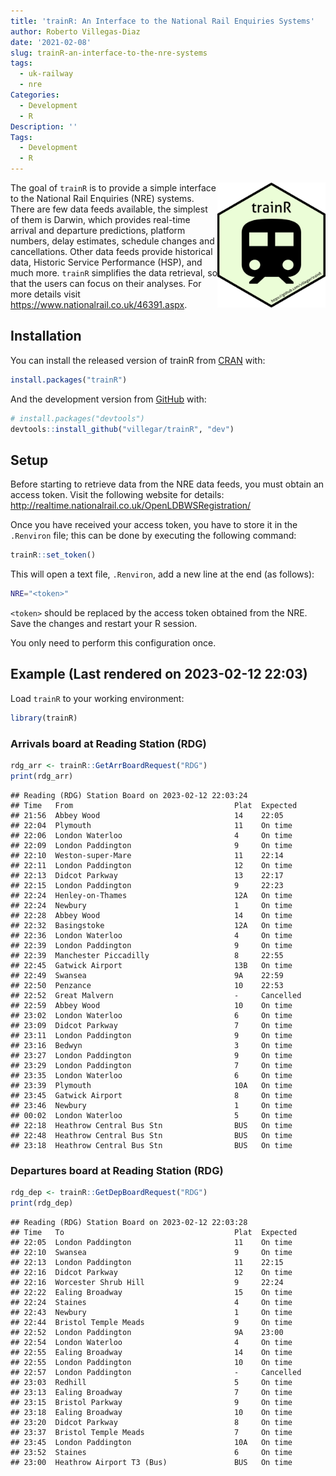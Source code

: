 ```yaml
---
title: 'trainR: An Interface to the National Rail Enquiries Systems'
author: Roberto Villegas-Diaz
date: '2021-02-08'
slug: trainR-an-interface-to-the-nre-systems
tags:
  - uk-railway
  - nre
Categories:
  - Development
  - R
Description: ''
Tags:
  - Development
  - R
---
```


<img src="https://raw.githubusercontent.com/villegar/trainR/main/inst/images/logo.png" alt="logo" align="right" height=200px/>

The goal of `trainR` is to provide a simple interface to the 
National Rail Enquiries (NRE) systems. There are few data feeds 
available, the simplest of them is Darwin, which provides real-time 
arrival and departure predictions, platform numbers, delay estimates, 
schedule changes and cancellations. Other data feeds provide historical 
data, Historic Service Performance (HSP), and much more. `trainR` 
simplifies the data retrieval, so that the users can focus on their 
analyses. For more details visit 
https://www.nationalrail.co.uk/46391.aspx.

## Installation

You can install the released version of trainR from [CRAN](https://CRAN.R-project.org) with:

``` r
install.packages("trainR")
```

And the development version from [GitHub](https://github.com/) with:

``` r
# install.packages("devtools")
devtools::install_github("villegar/trainR", "dev")
```

## Setup
Before starting to retrieve data from the NRE data feeds, you must obtain an access token. 
Visit the following website for details: http://realtime.nationalrail.co.uk/OpenLDBWSRegistration/

Once you have received your access token, you have to store it in the `.Renviron` file; this can be 
done by executing the following command:


```r
trainR::set_token()
```

This will open a text file, `.Renviron`, add a new line at the end (as follows):

```bash
NRE="<token>"
```

`<token>` should be replaced by the access token obtained from the NRE. Save the changes and restart 
your R session.

You only need to perform this configuration once.

## Example (Last rendered on 2023-02-12 22:03)

Load `trainR` to your working environment:

```r
library(trainR)
```

### Arrivals board at Reading Station (RDG)


```r
rdg_arr <- trainR::GetArrBoardRequest("RDG")
print(rdg_arr)
```

```
## Reading (RDG) Station Board on 2023-02-12 22:03:24
## Time   From                                    Plat  Expected
## 21:56  Abbey Wood                              14    22:05
## 22:04  Plymouth                                11    On time
## 22:06  London Waterloo                         4     On time
## 22:09  London Paddington                       9     On time
## 22:10  Weston-super-Mare                       11    22:14
## 22:11  London Paddington                       12    On time
## 22:13  Didcot Parkway                          13    22:17
## 22:15  London Paddington                       9     22:23
## 22:24  Henley-on-Thames                        12A   On time
## 22:24  Newbury                                 1     On time
## 22:28  Abbey Wood                              14    On time
## 22:32  Basingstoke                             12A   On time
## 22:36  London Waterloo                         4     On time
## 22:39  London Paddington                       9     On time
## 22:39  Manchester Piccadilly                   8     22:55
## 22:45  Gatwick Airport                         13B   On time
## 22:49  Swansea                                 9A    22:59
## 22:50  Penzance                                10    22:53
## 22:52  Great Malvern                           -     Cancelled
## 22:59  Abbey Wood                              10    On time
## 23:02  London Waterloo                         6     On time
## 23:09  Didcot Parkway                          7     On time
## 23:11  London Paddington                       9     On time
## 23:16  Bedwyn                                  3     On time
## 23:27  London Paddington                       9     On time
## 23:29  London Paddington                       7     On time
## 23:35  London Waterloo                         6     On time
## 23:39  Plymouth                                10A   On time
## 23:45  Gatwick Airport                         8     On time
## 23:46  Newbury                                 1     On time
## 00:02  London Waterloo                         5     On time
## 22:18  Heathrow Central Bus Stn                BUS   On time
## 22:48  Heathrow Central Bus Stn                BUS   On time
## 23:18  Heathrow Central Bus Stn                BUS   On time
```

### Departures board at Reading Station (RDG)


```r
rdg_dep <- trainR::GetDepBoardRequest("RDG")
print(rdg_dep)
```

```
## Reading (RDG) Station Board on 2023-02-12 22:03:28
## Time   To                                      Plat  Expected
## 22:05  London Paddington                       11    On time
## 22:10  Swansea                                 9     On time
## 22:13  London Paddington                       11    22:15
## 22:16  Didcot Parkway                          12    On time
## 22:16  Worcester Shrub Hill                    9     22:24
## 22:22  Ealing Broadway                         15    On time
## 22:24  Staines                                 4     On time
## 22:43  Newbury                                 1     On time
## 22:44  Bristol Temple Meads                    9     On time
## 22:52  London Paddington                       9A    23:00
## 22:54  London Waterloo                         4     On time
## 22:55  Ealing Broadway                         14    On time
## 22:55  London Paddington                       10    On time
## 22:57  London Paddington                       -     Cancelled
## 23:03  Redhill                                 5     On time
## 23:13  Ealing Broadway                         7     On time
## 23:15  Bristol Parkway                         9     On time
## 23:18  Ealing Broadway                         10    On time
## 23:20  Didcot Parkway                          8     On time
## 23:37  Bristol Temple Meads                    7     On time
## 23:45  London Paddington                       10A   On time
## 23:52  Staines                                 6     On time
## 23:00  Heathrow Airport T3 (Bus)               BUS   On time
```
